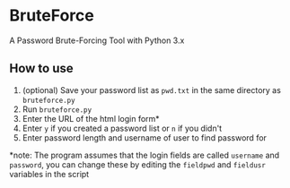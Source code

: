 # BruteForce
A Password Brute-Forcing Tool with Python 3.x
## How to use
1. (optional) Save your password list as `pwd.txt` in the same directory as `bruteforce.py`
2. Run `bruteforce.py`
3. Enter the URL of the html login form*
4. Enter `y` if you created a password list or `n` if you didn't
5. Enter password length and username of user to find password for

*note: The program assumes that the login fields are called `username` and `password`, you can change these by editing the `fieldpwd` and `fieldusr` variables in the script
